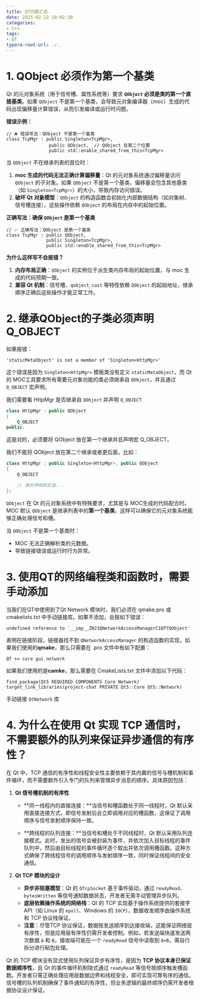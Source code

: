 ```yaml
---
title: QT问题汇总
date: 2025-02-22 18:02:30
categories:
- C++
tags: 
- QT
typora-root-url: ./..
---
```


# 1. QObject 必须作为第一个基类

Qt 的元对象系统（用于信号槽、属性系统等）要求 **`QObject` 必须是类的第一个直接基类**。如果 `QObject` 不是第一个基类，会导致元对象编译器（moc）生成的代码出现偏移量计算错误，从而引发编译或运行时问题。

**错误示例：**

```
// ❌ 错误写法：QObject 不是第一个基类
class TcpMgr : public Singleton<TcpMgr>, 
                public QObject,  // QObject 在第二个位置
                public std::enable_shared_from_this<TcpMgr>
```

当 `QObject` 不在继承列表的首位时：

1. **moc 生成的代码无法正确计算偏移量**：Qt 的元对象系统通过偏移量访问 `QObject` 的子对象。如果 `QObject` 不是第一个基类，偏移量会包含其他基类（如 `Singleton<TcpMgr>`）的大小，导致内存访问错误。
2. **破坏 Qt 对象模型**：`QObject` 的构造函数会初始化内部数据结构（如对象树、信号槽连接），这些操作依赖 `QObject` 的布局在内存中的起始位置。

**正确写法：确保 `QObject` 是第一个基类**

```
// ✅ 正确写法：QObject 是第一个基类
class TcpMgr : public QObject, 
               public Singleton<TcpMgr>,
               public std::enable_shared_from_this<TcpMgr>
```

**为什么这样写不会报错？**

1. **内存布局正确**：`QObject` 的实例位于派生类内存布局的起始位置，与 moc 生成的代码预期一致。
2. **兼容 Qt 机制**：信号槽、`qobject_cast` 等特性依赖 `QObject` 的起始地址，继承顺序正确后这些操作才能正常工作。

# 2. 继承QObject的子类必须声明Q_OBJECT

如果报错：

```
'staticMetaObject' is not a member of 'Singleton<HttpMgr>'
```

这个错误是因为 `Singleton<HttpMgr>` 模板类没有定义 `staticMetaObject`，而 Qt 的 MOC工具要求所有需要元对象功能的类必须继承自 `QObject`，并且通过 `Q_OBJECT` 宏声明。

我们需要看 HttpMgr 是否继承自 `QObject` 并声明 `Q_OBJECT`

```cpp
class HttpMgr : public QObject
{
    Q_OBJECT
public:
```

这是对的，必须要将 QObject 放在第一个继承并且声明宏 Q_OBJECT，

我们不能将 QObject 放在第二个继承或者更后面，比如：

```cpp
class HttpMgr : public Singleton<HttpMgr>, public QObject
{
    Q_OBJECT

    // 类的声明和实现...
};
```

`QObject` 在 Qt 的元对象系统中有特殊要求，尤其是与 MOC生成的代码配合时。MOC 默认 `QObject` 是继承列表中的**第一个基类**，这样可以确保它的元对象系统能够正确处理信号和槽。

当 `QObject` 不是第一个基类时：

- MOC 无法正确解析类的元数据。
- 导致链接错误或运行时行为异常。

# 3. 使用QT的网络编程类和函数时，需要手动添加

当我们在QT中使用到了Qt Network 模块时，我们必须在 qmake.pro 或 cmakelists.txt 中手动链接库。如果不添加，会报如下错误：

```ymal
undefined reference to `__imp__ZN21QNetworkAccessManagerC1EP7QObject'
```

表明在链接阶段，链接器找不到 `QNetworkAccessManager` 的构造函数的实现，如果我们使用的**qmake**，那么只需要在 .pro 文件中有如下配置：

```
QT += core gui network
```

如果我们使用的是**camke**，那么需要在 CmakeLists.txt 文件中添加以下代码：

```
find_package(Qt5 REQUIRED COMPONENTS Core Network)
target_link_libraries(project-chat PRIVATE Qt5::Core Qt5::Network)
```

手动链接 `QtNetwork` 库

# 4. 为什么在使用 Qt 实现 TCP 通信时，不需要额外的队列来保证异步通信的有序性？

在 Qt 中，TCP 通信的有序性和线程安全性主要依赖于其内置的信号与槽机制和事件循环，而不需要额外引入专门的队列来管理异步消息的顺序。具体原因包括：

1. **Qt 信号槽机制的有序性**

   - **同一线程内的直接连接：**当信号和槽函数处于同一线程时，Qt 默认采用直接连接方式，即信号发射后会立即调用对应的槽函数，这保证了调用顺序与信号发射顺序保持一致。

   - **跨线程的队列连接：**当信号和槽处于不同线程时，Qt 默认采用队列连接模式。此时，发出的信号会被封装为事件，并依次加入目标线程的事件队列中，然后由目标线程的事件循环逐个取出并依次调用槽函数。这种方式确保了跨线程信号的调用顺序与发射顺序一致，同时保证线程间的安全通信。

2. **Qt TCP 模块的设计**

   - **异步非阻塞模型**：Qt 的 `QTcpSocket` 基于事件驱动，通过 `readyRead`、`bytesWritten` 等信号通知数据状态，开发者无需手动管理异步队列。
   - **底层依赖操作系统的网络栈**：Qt 的 TCP 实现基于操作系统提供的套接字 API（如 Linux 的 `epoll`、Windows 的 `IOCP`），数据收发顺序由操作系统和 TCP 协议栈保证。
   - **注意**：尽管TCP 协议保证，数据按发送顺序到达接收端，这能保证网络层有序性，但是应用层有序性仍需开发者控制。例如，若发送端快速发送两次数据 `A` 和 `B`，接收端可能在一个 `readyRead` 信号中读取到 `A+B`，需自行拆分进行粘包处理。

Qt 的 TCP 模块没有显式使用队列保证异步有序性，是因为 **TCP 协议本身已保证数据顺序性**，且 Qt 的事件循环机制隐式通过 `readyRead` 等信号按顺序触发槽函数。开发者只需正确处理应用层数据边界和线程安全，即可实现可靠有序的通信。信号槽的队列机制确保了事件通知的有序性，但业务逻辑的最终顺序仍需开发者根据协议设计保证。
